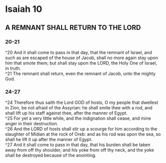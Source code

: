 # Isaiah 10
## A REMNANT SHALL RETURN TO THE LORD

### 20-21
^20 And it shall come to pass in that day, that the remnant of Israel, and such as are escaped of the house of Jacob, shall no more again stay upon him that smote them; but shall stay upon the LORD, the Holy One of Israel, in truth.  
^21 The remnant shall return, even the remnant of Jacob, unto the mighty God.

### 24-27
^24 Therefore thus saith the Lord GOD of hosts, O my people that dwellest in Zion, be not afraid of the Assyrian: he shall smite thee with a rod, and shall lift up his staff against thee, after the manner of Egypt.  
^25 For yet a very little while, and the indignation shall cease, and mine anger in their destruction.  
^26 And the LORD of hosts shall stir up a scourge for him according to the slaughter of Midian at the rock of Oreb: and as his rod was upon the sea, so shall he lift it up after the manner of Egypt.  
^27 And it shall come to pass in that day, that his burden shall be taken away from off thy shoulder, and his yoke from off thy neck, and the yoke shall be destroyed because of the anointing.
